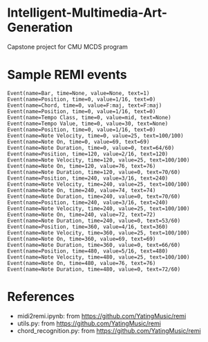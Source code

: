 # Intelligent-Multimedia-Art-Generation
Capstone project for CMU MCDS program

# Sample REMI events
```
Event(name=Bar, time=None, value=None, text=1)
Event(name=Position, time=0, value=1/16, text=0)
Event(name=Chord, time=0, value=F:maj, text=F:maj)
Event(name=Position, time=0, value=1/16, text=0)
Event(name=Tempo Class, time=0, value=mid, text=None)
Event(name=Tempo Value, time=0, value=30, text=None)
Event(name=Position, time=0, value=1/16, text=0)
Event(name=Note Velocity, time=0, value=25, text=100/100)
Event(name=Note On, time=0, value=69, text=69)
Event(name=Note Duration, time=0, value=0, text=64/60)
Event(name=Position, time=120, value=2/16, text=120)
Event(name=Note Velocity, time=120, value=25, text=100/100)
Event(name=Note On, time=120, value=76, text=76)
Event(name=Note Duration, time=120, value=0, text=70/60)
Event(name=Position, time=240, value=3/16, text=240)
Event(name=Note Velocity, time=240, value=25, text=100/100)
Event(name=Note On, time=240, value=74, text=74)
Event(name=Note Duration, time=240, value=0, text=70/60)
Event(name=Position, time=240, value=3/16, text=240)
Event(name=Note Velocity, time=240, value=25, text=100/100)
Event(name=Note On, time=240, value=72, text=72)
Event(name=Note Duration, time=240, value=0, text=53/60)
Event(name=Position, time=360, value=4/16, text=360)
Event(name=Note Velocity, time=360, value=25, text=100/100)
Event(name=Note On, time=360, value=69, text=69)
Event(name=Note Duration, time=360, value=0, text=66/60)
Event(name=Position, time=480, value=5/16, text=480)
Event(name=Note Velocity, time=480, value=25, text=100/100)
Event(name=Note On, time=480, value=76, text=76)
Event(name=Note Duration, time=480, value=0, text=72/60)
```

# References
- midi2remi.ipynb: from https://github.com/YatingMusic/remi
- utils.py: from https://github.com/YatingMusic/remi
- chord_recognition.py: from https://github.com/YatingMusic/remi
